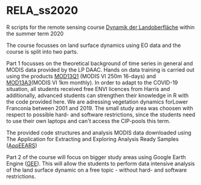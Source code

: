 # RELA_ss2020
R scripts for the remote sensing course <a href="https://wuestudy.zv.uni-wuerzburg.de:443/qisserver/pages/startFlow.xhtml?_flowId=detailView-flow&unitId=112146&periodId=288&navigationPosition=studiesOffered,courseoverviewShow">Dynamik der Landoberfläche</a> within the summer term 2020

The course focusses on land surface dynamics using EO data and the course is split into two parts. 

Part 1 focusses on the theoretical background of time series in general and MODIS data provided by the LP DAAC. Hands on data training is carried out using the products <a href="https://lpdaac.usgs.gov/products/mod13q1v006/">MOD13Q1</a> (MODIS VI 250m 16-days) and  <a href="https://lpdaac.usgs.gov/products/mod13a3v006/">MOD13A3</a>(MODIS VI 1km monthly). 
In order to adapt to the COVID-19 situation, all students received free ENVI licences from Harris and additionally, advanced students can strengthen their knowledge in R with the code provided here. We are adressing vegetation dynamics forLower Franconia between 2001 and 2019. The small study area was choosen with respect to possible hard- and software restrictions, since the students need to use their own laptops and can't access the CIP-pools this term. 

The provided code structures and analysis MODIS data downloaded using The Application for Extracting and Exploring Analysis Ready Samples (<a href="https://lpdaac.usgs.gov/tools/appeears/">AρρEEARS</a>)

Part 2 of the course will focus on bigger study areas using Google Earth Engine (<a href="https://earthengine.google.com/">GEE</a>). This will allow the students to perform data intensive analysis of the land surface dynamic on a free topic - without hard- and software restrictions.  
